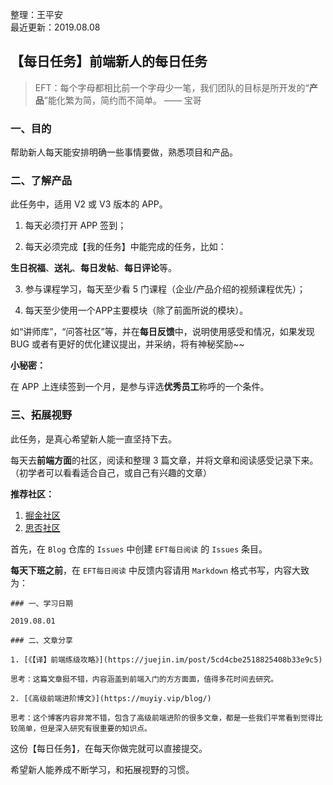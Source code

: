 整理：王平安  
最近更新：2019.08.08   

## 【每日任务】前端新人的每日任务

> EFT：每个字母都相比前一个字母少一笔，我们团队的目标是所开发的“**产品**”能化繁为简，简约而不简单。   ——  宝哥

### 一、目的

帮助新人每天能安排明确一些事情要做，熟悉项目和产品。

### 二、了解产品

此任务中，适用 V2 或 V3 版本的 APP。

1. 每天必须打开 APP 签到；

2. 每天必须完成【我的任务】中能完成的任务，比如：

**生日祝福**、**送礼**、**每日发帖**、**每日评论**等。

3. 参与课程学习，每天至少看 5 门课程（企业/产品介绍的视频课程优先）；

4. 每天至少使用一个APP主要模块（除了前面所说的模块）。

如“讲师库”，“问答社区”等，并在**每日反馈**中，说明使用感受和情况，如果发现 BUG 或者有更好的优化建议提出，并采纳，将有神秘奖励~~

**小秘密：**

在 APP 上连续签到一个月，是参与评选**优秀员工**称呼的一个条件。

### 三、拓展视野

此任务，是真心希望新人能一直坚持下去。

每天去**前端方面**的社区，阅读和整理 3 篇文章，并将文章和阅读感受记录下来。（初学者可以看看适合自己，或自己有兴趣的文章）

**推荐社区：**

1. [掘金社区](https://juejin.im)
2. [思否社区](https://segmentfault.com)


首先，在 `Blog` 仓库的 `Issues` 中创建 `EFT每日阅读` 的 `Issues` 条目。  

**每天下班之前**，在 `EFT每日阅读` 中反馈内容请用 `Markdown` 格式书写，内容大致为：   

```
### 一、学习日期

2019.08.01

### 二、文章分享  

1. [《【译】前端练级攻略》](https://juejin.im/post/5cd4cbe2518825408b33e9c5)

思考：这篇文章挺不错，内容涵盖到前端入门的方方面面，值得多花时间去研究。

2. [《高级前端进阶博文》](https://muyiy.vip/blog/)

思考：这个博客内容非常不错，包含了高级前端进阶的很多文章，都是一些我们平常看到觉得比较简单，但是深入研究有很重要的知识点。

```

这份【每日任务】，在每天你做完就可以直接提交。

希望新人能养成不断学习，和拓展视野的习惯。